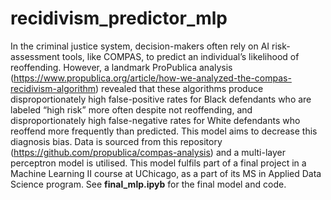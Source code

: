 # recidivism_predictor_mlp
In the criminal justice system, decision-makers often rely on AI risk-assessment tools, like COMPAS, to predict an individual’s likelihood of reoffending. However, a landmark ProPublica analysis (https://www.propublica.org/article/how-we-analyzed-the-compas-recidivism-algorithm) revealed that these algorithms produce disproportionately high false-positive rates for Black defendants who are labeled “high risk” more often despite not reoffending, and disproportionately high false-negative rates for White defendants who reoffend more frequently than predicted. This model aims to decrease this diagnosis bias. Data is sourced from this repository (https://github.com/propublica/compas-analysis) and a multi-layer perceptron model is utilised. This model fulfils part of a final project in a Machine Learning II course at UChicago, as a part of its MS in Applied Data Science program. See **final_mlp.ipyb** for the final model and code.
